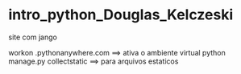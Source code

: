# intro_python_Douglas_Kelczeski
site com jango

workon <your-pythonanywhere-domain>.pythonanywhere.com       ==>     ativa o ambiente virtual
python manage.py collectstatic                               ==>     para arquivos estaticos
